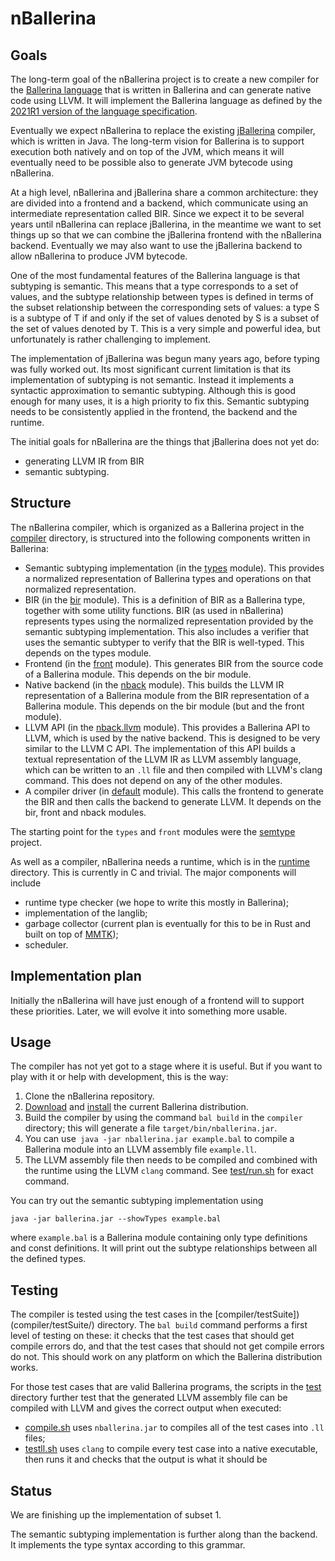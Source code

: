 # nBallerina

## Goals

The long-term goal of the nBallerina project is to create a new compiler for the [Ballerina language](https://ballerina.io/) that is written in Ballerina and can generate native code using LLVM. It will implement the Ballerina language as defined by the [2021R1 version of the language specification](https://ballerina.io/spec/lang/2021R1/).

Eventually we expect nBallerina to replace the existing [jBallerina](https://github.com/ballerina-platform/ballerina-lang) compiler, which is written in Java. The long-term vision for Ballerina is to support execution both natively and on top of the JVM, which means it will eventually need to be possible also to generate JVM bytecode using nBallerina.

At a high level, nBallerina and jBallerina share a common architecture: they are divided into a frontend and a backend, which communicate using an intermediate representation called BIR. Since we expect it to be several years until nBallerina can replace jBallerina, in the meantime we want to set things up so that we can combine the jBallerina frontend with the nBallerina backend. Eventually we may also want to use the jBallerina backend to allow nBallerina to produce JVM bytecode.

One of the most fundamental features of the Ballerina language is that subtyping is semantic. This means that a type corresponds to a set of values, and the subtype relationship between types is defined in terms of the subset relationship between the corresponding sets of values: a type S is a subtype of T if and only if the set of values denoted by S is a subset of the set of values denoted by T. This is a very simple and powerful idea, but unfortunately is rather challenging to implement.

The implementation of jBallerina was begun many years ago, before typing was fully worked out. Its most significant current limitation is that its implementation of subtyping is not semantic. Instead it implements a syntactic approximation to semantic subtyping. Although this is good enough for many uses, it is a high priority to fix this. Semantic subtyping needs to be consistently applied in the frontend, the backend and the runtime.

The initial goals for nBallerina are the things that jBallerina does not yet do:

*   generating LLVM IR from BIR
*   semantic subtyping.

## Structure

The nBallerina compiler, which is organized as a Ballerina project in the [compiler](compiler/) directory, is structured into the following components written in Ballerina:


*   Semantic subtyping implementation (in the [types](compiler/modules/types) module). This provides a normalized representation of Ballerina types and operations on that normalized representation.
*   BIR (in the [bir](compiler/modules/bir) module). This is a definition of BIR as a Ballerina type, together with some utility functions. BIR (as used in nBallerina) represents types using the normalized representation provided by the semantic subtyping implementation. This also includes a verifier that uses the semantic subtyper to verify that the BIR is well-typed. This depends on the types module.
*   Frontend (in the [front](compiler/modules/front) module). This generates BIR from the source code of a Ballerina module. This depends on the bir module.
*   Native backend (in the [nback](compiler/modules/nback) module). This builds the LLVM IR representation of a Ballerina module from the BIR representation of a Ballerina module. This depends on the bir module (but and the front module).
*   LLVM API (in the [nback.llvm](compiler/modules/nback.llvm) module). This provides a Ballerina API to LLVM, which is used by the native backend. This is designed to be very similar to the LLVM C API. The implementation of this API builds a textual representation of the LLVM IR as LLVM assembly language, which can be written to an `.ll` file and then compiled with LLVM's clang command. This does not depend on any of the other modules.
*   A compiler driver (in [default](compiler/main.bal) module). This calls the frontend to generate the BIR and then calls the backend to generate LLVM. It depends on the bir, front and nback modules.

The starting point for the `types` and `front` modules were the [semtype](https://github.com/jclark/semtype) project.

As well as a compiler, nBallerina needs a runtime, which is in the [runtime](runtime) directory. This is currently in C and trivial. The major components will include


*   runtime type checker (we hope to write this mostly in Ballerina);
*   implementation of the langlib;
*   garbage collector (current plan is eventually for this to be in Rust and built on top of [MMTK](https://www.mmtk.io/));
*   scheduler.

<!--
Say something about libraries
Safe FFI interface. We have not started this bit yet.
-->

## Implementation plan

Initially the nBallerina will have just enough of a frontend will to support these priorities. Later, we will evolve it into something more usable.

## Usage

The compiler has not yet got to a stage where it is useful. But if you want to play with it or help with development, this is the way:

1. Clone the nBallerina repository.
2. [Download](https://ballerina.io/downloads/) and [install](https://ballerina.io/learn/user-guide/getting-started/installation-options/) the current Ballerina distribution.
3. Build the compiler by using the command `bal build` in the `compiler` directory; this will generate a file `target/bin/nballerina.jar`.
4. You can use` java -jar nballerina.jar example.bal` to compile a Ballerina module into an LLVM assembly file `example.ll`.
5. The LLVM assembly file then needs to be compiled and combined with the runtime using the LLVM `clang` command. See [test/run.sh](test/run.sh) for exact command.

You can try out the semantic subtyping implementation using

```
java -jar ballerina.jar --showTypes example.bal
```

where `example.bal` is a Ballerina module containing only type definitions and const definitions.  It will print out the subtype relationships between all the defined types.

## Testing

The compiler is tested using the test cases in the [compiler/testSuite])(compiler/testSuite/) directory. The `bal build` command performs a first level of testing on these: it checks that the test cases that should get compile errors do, and that the test cases that should not get compile errors do not. This should work on any platform on which the Ballerina distribution works.

For those test cases that are valid Ballerina programs, the scripts in the [test](test/) directory further test that the generated LLVM assembly file can be compiled with LLVM and gives the correct output when executed:

* [compile.sh](test/compile.sh) uses `nballerina.jar` to compiles all of the test cases into `.ll` files;
* [testll.sh](test/testll.sh) uses `clang` to compile every test case into a native executable, then runs it and checks that the output is what it should be

## Status

We are finishing up the implementation of subset 1.

The semantic subtyping implementation is further along than the backend. It implements the type syntax according to this grammar.

